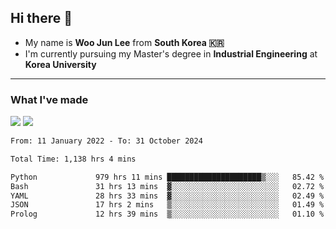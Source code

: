 ## Hi there 👋

- My name is **Woo Jun Lee** from **South Korea 🇰🇷**
- I'm currently pursuing my Master's degree in **Industrial Engineering** at **Korea University**

---

### What I've made

<a href="https://share.streamlit.io/tomtom1103/kuiai_hackathon_2022/main/JL_app.py"><img src="https://img.shields.io/badge/Journey Lee-161B22?style=for-the-badge&logo=streamlit&logoColor=FF4B4B"/></a> <a href="https://jeon-100.github.io/Dangzang/"><img src="https://img.shields.io/badge/당신을 위한 장학금, 당장!-161B22?style=for-the-badge&logo=react&logoColor=#61DAFB"/></a>

<!--START_SECTION:waka-->

```txt
From: 11 January 2022 - To: 31 October 2024

Total Time: 1,138 hrs 4 mins

Python             979 hrs 11 mins █████████████████████▒░░░   85.42 %
Bash               31 hrs 13 mins  ▓░░░░░░░░░░░░░░░░░░░░░░░░   02.72 %
YAML               28 hrs 33 mins  ▓░░░░░░░░░░░░░░░░░░░░░░░░   02.49 %
JSON               17 hrs 2 mins   ▒░░░░░░░░░░░░░░░░░░░░░░░░   01.49 %
Prolog             12 hrs 39 mins  ▒░░░░░░░░░░░░░░░░░░░░░░░░   01.10 %
```

<!--END_SECTION:waka-->
